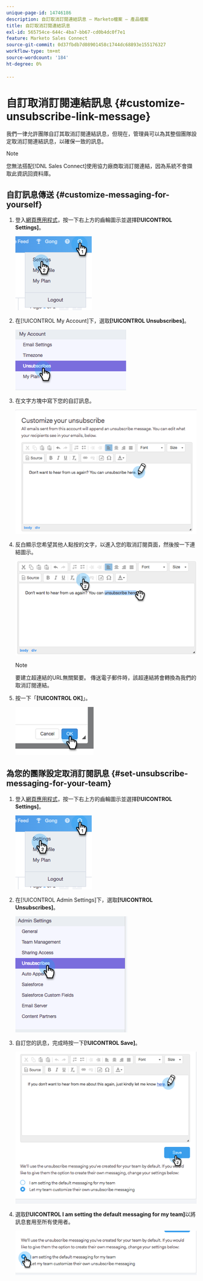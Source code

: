```yaml
---
unique-page-id: 14746186
description: 自訂取消訂閱連結訊息 — Marketo檔案 — 產品檔案
title: 自訂取消訂閱連結訊息
exl-id: 565754ce-644c-4ba7-bb67-cd0b4dc0f7e1
feature: Marketo Sales Connect
source-git-commit: 0d37fbdb7d08901458c1744dc68893e155176327
workflow-type: tm+mt
source-wordcount: '184'
ht-degree: 0%

---
```


# 自訂取消訂閱連結訊息 {#customize-unsubscribe-link-message}

我們一律允許團隊自訂其取消訂閱連結訊息，但現在，管理員可以為其整個團隊設定取消訂閱連結訊息，以確保一致的訊息。

>[!NOTE]
>
>您無法搭配[!DNL Sales Connect]使用協力廠商取消訂閱連結，因為系統不會擷取此資訊回資料庫。

## 自訂訊息傳送 {#customize-messaging-for-yourself}

1. 登入[網頁應用程式](https://toutapp.com/login)，按一下右上方的齒輪圖示並選擇&#x200B;**[!UICONTROL Settings]**。

   ![](assets/one.png)

1. 在[!UICONTROL My Account]下，選取&#x200B;**[!UICONTROL Unsubscribes]**。

   ![](assets/two-1.png)

1. 在文字方塊中寫下您的自訂訊息。

   ![](assets/three-1.png)

1. 反白顯示您希望其他人點按的文字，以進入您的取消訂閱頁面，然後按一下連結圖示。

   ![](assets/four-1.png)

   >[!NOTE]
   >
   >要建立超連結的URL無關緊要。 傳送電子郵件時，該超連結將會轉換為我們的取消訂閱連結。

1. 按一下「**[!UICONTROL OK]**」。

   ![](assets/five.png)

## 為您的團隊設定取消訂閱訊息 {#set-unsubscribe-messaging-for-your-team}

1. 登入[網頁應用程式](https://toutapp.com/login)，按一下右上方的齒輪圖示並選擇&#x200B;**[!UICONTROL Settings]**。

   ![](assets/six.png)

1. 在[!UICONTROL Admin Settings]下，選取&#x200B;**[!UICONTROL Unsubscribes]**。

   ![](assets/eight.png)

1. 自訂您的訊息，完成時按一下&#x200B;**[!UICONTROL Save]**。

   ![](assets/seven.png)

1. 選取&#x200B;**[!UICONTROL I am setting the default messaging for my team]**&#x200B;以將訊息套用至所有使用者。

   ![](assets/eleven.png)
